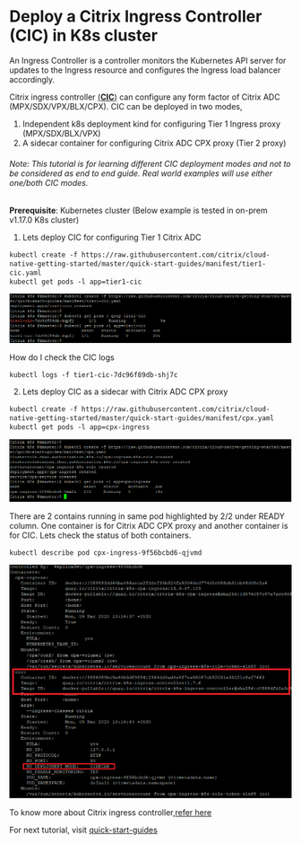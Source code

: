 # Deploy a Citrix Ingress Controller (CIC) in K8s cluster
An Ingress Controller is a controller monitors the Kubernetes API server for updates to the Ingress resource and configures the Ingress load balancer accordingly.

Citrix ingress controller <u>(**CIC**)</u> can configure any form factor of Citrix ADC (MPX/SDX/VPX/BLX/CPX).
CIC can be deployed in two modes, 
  1. Independent k8s deployment kind for configuring Tier 1 Ingress proxy (MPX/SDX/BLX/VPX)
  2. A sidecar container for configuring Citrix ADC CPX proxy (Tier 2 proxy)

###### Note: This tutorial is for learning different CIC deployment modes and not to be considered as end to end guide. Real world examples will use either one/both CIC modes. 
**Prerequisite**: Kubernetes cluster (Below example is tested in on-prem v1.17.0 K8s cluster)

1. Lets deploy CIC for configuring Tier 1 Citrix ADC
```
kubectl create -f https://raw.githubusercontent.com/citrix/cloud-native-getting-started/master/quick-start-guides/manifest/tier1-cic.yaml
kubectl get pods -l app=tier1-cic
```
![tier1-cic](images/tier1-cic.PNG)

How do I check the CIC logs
```
kubectl logs -f tier1-cic-7dc96f89db-shj7c
```


2. Lets deploy CIC as a sidecar with Citrix ADC CPX proxy
```
kubectl create -f https://raw.githubusercontent.com/citrix/cloud-native-getting-started/master/quick-start-guides/manifest/cpx.yaml
kubectl get pods -l app=cpx-ingress
```
![tier2-cic](images/tier2-cpx.png)


There are 2 contains running in same pod highlighted by 2/2 under READY column. One container is for Citrix ADC CPX proxy and another container is for CIC.
Lets check the status of both containers.
```
kubectl describe pod cpx-ingress-9f56bcbd6-qjvmd
```
![tier2-cic-pod](images/tier2-cic-pod.PNG)

 To know more about Citrix ingress controller,[refer here](https://github.com/citrix/citrix-k8s-ingress-controller)

For next tutorial, visit [quick-start-guides](https://github.com/citrix/cloud-native-getting-started/tree/master/quick-start-guides)
